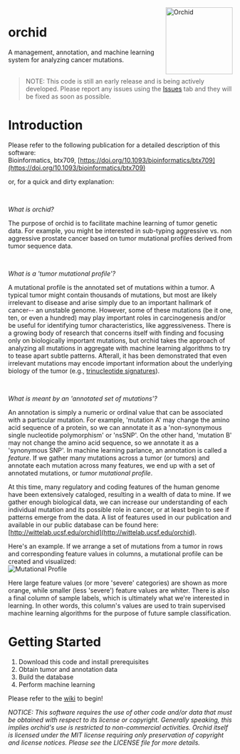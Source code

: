 <img src="http://wittelab.ucsf.edu/images/orchid.png" alt="Orchid" height=150px; align="right">

# orchid
A management, annotation, and machine learning system for analyzing cancer mutations.  
<br/>  

>NOTE: This code is still an early release and is being actively developed. Please report any issues using the [Issues](https://github.com/Wittelab/orchid/issues) tab and they will be fixed as soon as possible.

# Introduction

Please refer to the following publication for a detailed description of this software:  
Bioinformatics, btx709, [https://doi.org/10.1093/bioinformatics/btx709](https://doi.org/10.1093/bioinformatics/btx709)

or, for a quick and dirty explanation:  
  
<br />  


_What is orchid?_ 
  
The purpose of orchid is to facilitate machine learning of tumor genetic data. For example, you might be interested in sub-typing aggressive vs. non aggressive prostate cancer based on tumor mutational profiles derived from tumor sequence data.
  
<br />  

_What is a 'tumor mutational profile'?_
  
A mutational profile is the annotated set of mutations within a tumor. A typical tumor might contain thousands of mutations, but most are likely irrelevant to disease and arise simply due to an important hallmark of cancer-- an unstable genome. However, some of these mutations (be it one, ten, or even a hundred) may play important roles in carcinogenesis and/or be useful for identifying tumor characteristics, like aggressiveness. There is a growing body of research that concerns itself with finding and focusing only on biologically important mutations, but orchid takes the approach of analyzing all mutations in aggregate with machine learning algorithms to try to tease apart subtle patterns. Afterall, it has been demonstrated that even irrelevant mutations may encode important information about the underlying biology of the tumor (e.g., [trinucleotide signatures](https://goo.gl/6tHS7Q)).

<br />  


_What is meant by an 'annotated set of mutations'?_
  
An annotation is simply a numeric or ordinal value that can be associated with a particular mutation. For example, 'mutation A' may change the amino acid sequence of a protein, so we can annotate it as a 'non-synonymous single nucleotide polymorphism' or 'nsSNP'. On the other hand, 'mutation B' may not change the amino acid sequence, so we annotate it as a 'synonymous SNP'. In machine learning parlance, an annotation is called a _feature_. If we gather many mutations across a tumor (or tumors) and annotate each mutation across many features, we end up with a set of annotated mutations, or _tumor mutational profile_.

At this time, many regulatory and coding features of the human genome have been extensively cataloged, resulting in a wealth of data to mine. If we gather enough biological data, we can increase our understanding of each individual mutation and its possible role in cancer, or at least begin to see if patterns emerge from the data. A list of features used in our publication and available in our public database can be found here: [http://wittelab.ucsf.edu/orchid](http://wittelab.ucsf.edu/orchid).

Here's an example. If we arrange a set of mutations from a tumor in rows and corresponding feature values in columns, a mutational profile can be created and visualized:  
![Mutational Profile](http://wittelab.ucsf.edu/images/mutational_profiles.png)  

Here large feature values (or more 'severe' categories) are shown as more orange, while smaller (less 'severe') feature values are whiter. There is also a final column of sample labels, which is ultimately what we're interested in learning. In other words, this column's values are used to train supervised machine learning algorithms for the purpose of future sample classification. 


# Getting Started
1. Download this code and install prerequisites  
2. Obtain tumor and annotation data  
3. Build the database  
4. Perform machine learning  

Please refer to the [wiki](https://github.com/Wittelab/orchid/wiki) to begin! 


_NOTICE:_
_This software requires the use of other code and/or data that must be obtained with respect to its license or copyright. Generally speaking, this implies orchid's use is restricted to non-commercial activities. Orchid itself is licensed under the MIT license requiring only preservation of copyright and license notices. Please see the LICENSE file for more details._
